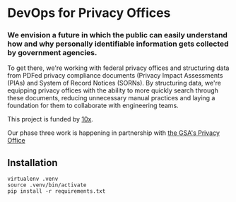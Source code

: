 # DevOps for Privacy Offices

### We envision a future in which the public can easily understand how and why personally identifiable information gets collected by government agencies. 

To get there, we're working with federal privacy offices and structuring data from PDFed privacy compliance documents (Privacy Impact Assessments (PIAs) and System of Record Notices (SORNs). By structuring data, we're equipping privacy offices with the ability to more quickly search through these documents, reducing unnecessary manual practices and laying a foundation for them to collaborate with engineering teams.

This project is funded by [10x](https://10x.gsa.gov/).

Our phase three work is happening in partnership with [the GSA's Privacy Office](https://www.gsa.gov/reference/gsa-privacy-program)


<!--- ### We believe this model will lay the foundation for: 

- **New Search Capabilities:**

- **Speed up Compliance:**

- **More Context for risk assessment:**

- **Reduce scope of breaches:**

- **Speed up Compliance:**

- **Increase accuracy:**

### What we've done so far

## Partner with us --->

## Installation 

```
virtualenv .venv
source .venv/bin/activate
pip install -r requirements.txt
```
